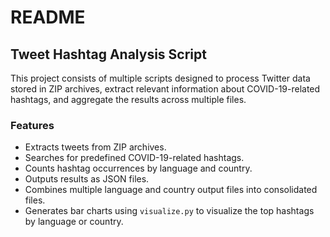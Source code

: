 # README

## Tweet Hashtag Analysis Script

This project consists of multiple scripts designed to process Twitter data stored in ZIP archives, extract relevant information about COVID-19-related hashtags, and aggregate the results across multiple files.

### Features
- Extracts tweets from ZIP archives.
- Searches for predefined COVID-19-related hashtags.
- Counts hashtag occurrences by language and country.
- Outputs results as JSON files.
- Combines multiple language and country output files into consolidated files.
- Generates bar charts using `visualize.py` to visualize the top hashtags by language or country.
